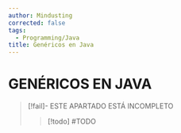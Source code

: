 ```yaml
---
author: Mindusting
corrected: false
tags:
  - Programming/Java
title: Genéricos en Java
---
```


# GENÉRICOS EN JAVA

> [!fail]- ESTE APARTADO ESTÁ INCOMPLETO
> > [!todo] #TODO
